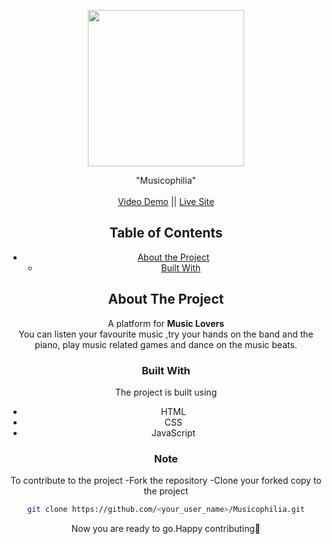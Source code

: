 <!-- PROJECT LOGO -->
<p align="center">
    <img src="demo.jpg" height="250px"  />
  </a>

  <p align="center">
    "Musicophilia"
    <br /><br />
    <a href="https://youtu.be/D8yykcH3j2U">Video Demo</a> || <a href="https://nilisha-jais.github.io/Musicophilia/">Live Site</a>
  </p>
</p>
<center>

<!-- TABLE OF CONTENTS -->

## Table of Contents

- [About the Project](#about-the-project)
  - [Built With](#built-with)

<!-- ABOUT THE PROJECT -->

## About The Project

A platform for <strong>Music Lovers </strong>
<br/>
You can listen your favourite music ,try your hands on the band and the piano, play music related games and dance on the music beats.

### Built With
The project is built using</br>
- HTML
- CSS
- JavaScript

### Note
To contribute to the project
-Fork the repository
-Clone your forked copy to the project
```sh
git clone https://github.com/<your_user_name>/Musicophilia.git
```
Now you are ready to go.Happy contributing🌟

